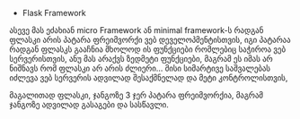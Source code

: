 - Flask Framework

ასევე მას ეძახიან micro Framework ან minimal framework-ს რადგან ფლასკი არის პატარა ფრეიმვორქი ვებ დეველოპმენტისთვის, იგი პატარაა რადგან
ფლასკს გააჩნია მხოლოდ ის ფუნქციები რომლებიც საჭიროა ვებ სერვერისთვის, ანუ მას არაქვს ზედმეტი ფუნქციები, მაგრამ ეს იმას არ ნიშნავს რომ 
ფლასკი არ არის ძლიერი... მისი სიმარტივე საშვალებას იძლევა ვებ სერვერის ადვილად შესაქმნელად და მეტი კონტროლისთვის, 

მაგალითად ფლასკი, ჯანგოზე 3 ჯერ პატარა ფრეიმვორქია, მაგრამ ჯანგოზე ადვილად გასაგები და სასწავლი.
